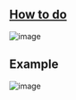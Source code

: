 ## [How to do](https://testfully.io/blog/smoke-testing/)
![image](https://user-images.githubusercontent.com/22516811/168874035-c59e3ab2-e9a5-4841-b502-347f9b872ad8.png)

## Example
![image](https://user-images.githubusercontent.com/22516811/168874097-9a9e1352-1870-460d-8843-851efc8b1d8a.png)
